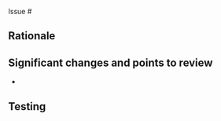 <!-- One-line summary of the change. -->

Issue #


## Rationale

<!-- Please explain what's the motivation, background or reasoning for this, ideally citing any references and describing the impact if not captured already in the linked issue.  -->


## Significant changes and points to review

* <!-- Break down some of the focus areas or finer details reviewers should pay extra attention to. -->


## Testing

<!-- Mention any steps, key actions or version breakpoints to follow, ideally aligned with testing you've done yourself to verify the PR changes have the expected effect. -->

